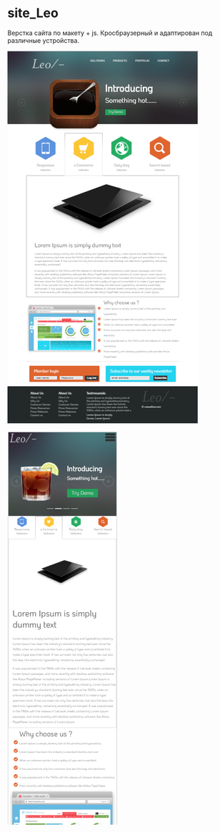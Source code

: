 # site_Leo
Верстка сайта по макету + js. Кросбраузерный и адаптирован под различные устройства.


![Иллюстрация к проекту](https://github.com/RomanBY/site_Leo/raw/master/img/Full.png)


![Иллюстрация к проекту](https://github.com/RomanBY/site_Leo/raw/master/img/mobile.png)
